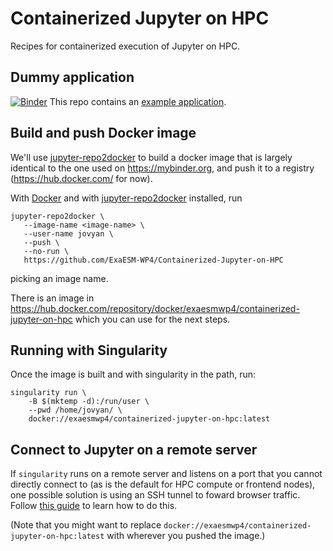 # Containerized Jupyter on HPC

Recipes for containerized execution of Jupyter on HPC.

## Dummy application

[![Binder](https://mybinder.org/badge_logo.svg)](https://mybinder.org/v2/gh/ExaESM-WP4/Containerized-Jupyter-on-HPC/master?filepath=example_application%2Fdata_analysis.ipynb)
This repo contains an [example application](example_application/data_analysis.ipynb).

## Build and push Docker image

We'll use [jupyter-repo2docker](https://repo2docker.readthedocs.io/) to build a docker image that is largely identical to the one used on <https://mybinder.org>, and push it to a registry (https://hub.docker.com/ for now).

With [Docker](https://docs.docker.com/install/) and with [jupyter-repo2docker](https://repo2docker.readthedocs.io/en/latest/install.html) installed, run
```shell
jupyter-repo2docker \
   --image-name <image-name> \
   --user-name jovyan \
   --push \
   --no-run \
   https://github.com/ExaESM-WP4/Containerized-Jupyter-on-HPC
```
picking an image name.

There is an image in <https://hub.docker.com/repository/docker/exaesmwp4/containerized-jupyter-on-hpc> which you can use for the next steps.
 
## Running with Singularity

Once the image is built and with singularity in the path, run:
```shell
singularity run \
    -B $(mktemp -d):/run/user \
    --pwd /home/jovyan/ \
    docker://exaesmwp4/containerized-jupyter-on-hpc:latest
```

## Connect to Jupyter on a remote server

If `singularity` runs on a remote server and listens on a port that you cannot directly connect to (as is the default for HPC compute or frontend nodes), one possible solution is using an SSH tunnel to foward browser traffic.  Follow [this guide](https://git.geomar.de/python/jupyter_on_HPC_setup_guide#connect-to-jupyterlab-running-on-a-remote-machine) to learn how to do this.


(Note that you might want to replace `docker://exaesmwp4/containerized-jupyter-on-hpc:latest` with wherever you pushed the image.)

